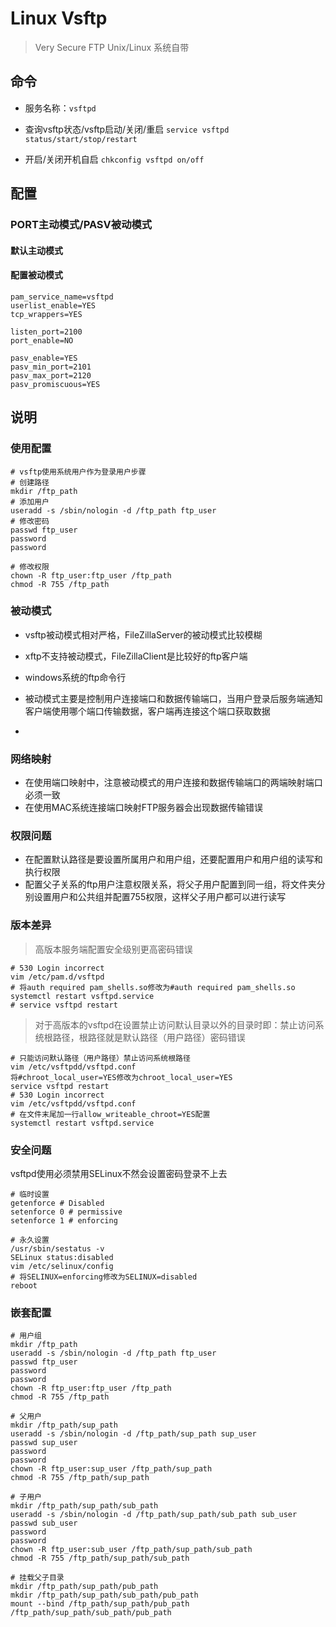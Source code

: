# Linux Vsftp
> Very Secure FTP 
> Unix/Linux 系统自带


## 命令

- 服务名称：`vsftpd`

- 查询vsftp状态/vsftp启动/关闭/重启
`service vsftpd status/start/stop/restart`

- 开启/关闭开机自启
`chkconfig vsftpd on/off`



## 配置

### PORT主动模式/PASV被动模式

#### 默认主动模式

#### 配置被动模式
```
pam_service_name=vsftpd
userlist_enable=YES
tcp_wrappers=YES

listen_port=2100
port_enable=NO

pasv_enable=YES
pasv_min_port=2101
pasv_max_port=2120
pasv_promiscuous=YES
```

## 说明

### 使用配置
```
# vsftp使用系统用户作为登录用户步骤
# 创建路径
mkdir /ftp_path
# 添加用户
useradd -s /sbin/nologin -d /ftp_path ftp_user
# 修改密码
passwd ftp_user
password
password

# 修改权限
chown -R ftp_user:ftp_user /ftp_path
chmod -R 755 /ftp_path

```

### 被动模式
- vsftp被动模式相对严格，FileZillaServer的被动模式比较模糊
- xftp不支持被动模式，FileZillaClient是比较好的ftp客户端
- windows系统的ftp命令行
- 被动模式主要是控制用户连接端口和数据传输端口，当用户登录后服务端通知客户端使用哪个端口传输数据，客户端再连接这个端口获取数据

- 

### 网络映射
- 在使用端口映射中，注意被动模式的用户连接和数据传输端口的两端映射端口必须一致
- 在使用MAC系统连接端口映射FTP服务器会出现数据传输错误


### 权限问题
- 在配置默认路径是要设置所属用户和用户组，还要配置用户和用户组的读写和执行权限
- 配置父子关系的ftp用户注意权限关系，将父子用户配置到同一组，将文件夹分别设置用户和公共组并配置755权限，这样父子用户都可以进行读写


### 版本差异
> 高版本服务端配置安全级别更高密码错误
```
# 530 Login incorrect
vim /etc/pam.d/vsftpd
# 将auth required pam_shells.so修改为#auth required pam_shells.so
systemctl restart vsftpd.service
# service vsftpd restart
```
> 对于高版本的vsftpd在设置禁止访问默认目录以外的目录时即：禁止访问系统根路径，根路径就是默认路径（用户路径）密码错误
```
# 只能访问默认路径（用户路径）禁止访问系统根路径
vim /etc/vsftpdd/vsftpd.conf
将#chroot_local_user=YES修改为chroot_local_user=YES
service vsftpd restart
# 530 Login incorrect
vim /etc/vsftpdd/vsftpd.conf
# 在文件末尾加一行allow_writeable_chroot=YES配置
systemctl restart vsftpd.service
```


### 安全问题
vsftpd使用必须禁用SELinux不然会设置密码登录不上去
```
# 临时设置
getenforce # Disabled
setenforce 0 # permissive
setenforce 1 # enforcing

# 永久设置
/usr/sbin/sestatus -v
SELinux status:disabled
vim /etc/selinux/config
# 将SELINUX=enforcing修改为SELINUX=disabled
reboot

```



### 嵌套配置

```
# 用户组
mkdir /ftp_path
useradd -s /sbin/nologin -d /ftp_path ftp_user
passwd ftp_user
password
password
chown -R ftp_user:ftp_user /ftp_path
chmod -R 755 /ftp_path

# 父用户
mkdir /ftp_path/sup_path
useradd -s /sbin/nologin -d /ftp_path/sup_path sup_user
passwd sup_user
password
password
chown -R ftp_user:sup_user /ftp_path/sup_path
chmod -R 755 /ftp_path/sup_path

# 子用户
mkdir /ftp_path/sup_path/sub_path
useradd -s /sbin/nologin -d /ftp_path/sup_path/sub_path sub_user
passwd sub_user
password
password
chown -R ftp_user:sub_user /ftp_path/sup_path/sub_path
chmod -R 755 /ftp_path/sup_path/sub_path

# 挂载父子目录
mkdir /ftp_path/sup_path/pub_path
mkdir /ftp_path/sup_path/sub_path/pub_path
mount --bind /ftp_path/sup_path/pub_path /ftp_path/sup_path/sub_path/pub_path
```






